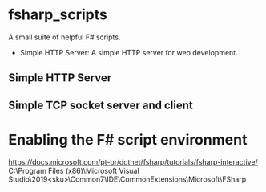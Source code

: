 # fsharp_scripts
A small suite of helpful F# scripts.
- Simple HTTP Server: A simple HTTP server for web development.

## Simple HTTP Server


## Simple TCP socket server and client


# Enabling the F# script environment
https://docs.microsoft.com/pt-br/dotnet/fsharp/tutorials/fsharp-interactive/
C:\Program Files (x86)\Microsoft Visual Studio\2019\<sku>\Common7\IDE\CommonExtensions\Microsoft\FSharp
